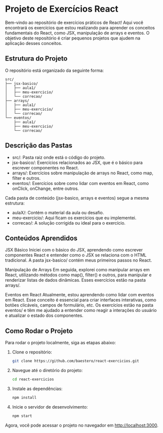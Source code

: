 # Projeto de Exercícios React

Bem-vindo ao repositório de exercícios práticos de React! Aqui você encontrará os exercícios que estou realizando para aprender os conceitos fundamentais do React, como JSX, manipulação de arrays e eventos. O objetivo deste repositório é criar pequenos projetos que ajudem na aplicação desses conceitos.

## Estrutura do Projeto

O repositório está organizado da seguinte forma:

```
src/
├── jsx-basico/
│   ├── aula1/
│   ├── meu-exercicio/
│   └── correcao/
├── arrays/
│   ├── aula1/
│   ├── meu-exercicio/
│   └── correcao/
└── eventos/
    ├── aula1/
    ├── meu-exercicio/
    └── correcao/
```

## Descrição das Pastas

- src/: Pasta raiz onde está o código do projeto.
- jsx-basico/: Exercícios relacionados ao JSX, que é o básico para escrever componentes no React.
- arrays/: Exercícios sobre manipulação de arrays no React, como map, filter e outros.
- eventos/: Exercícios sobre como lidar com eventos em React, como onClick, onChange, entre outros.

Cada pasta de conteúdo (jsx-basico, arrays e eventos) segue a mesma estrutura:

- aulaX/: Contém o material da aula ou desafio.
- meu-exercicio/: Aqui ficam os exercícios que eu implementei.
- correcao/: A solução corrigida ou ideal para o exercício.

## Conteúdos Aprendidos

JSX Básico
Iniciei com o básico do JSX, aprendendo como escrever componentes React e entender como o JSX se relaciona com o HTML tradicional. A pasta jsx-basico/ contém meus primeiros passos no React.

Manipulação de Arrays
Em seguida, explorei como manipular arrays em React, utilizando métodos como map(), filter() e outros, para manipular e renderizar listas de dados dinâmicas. Esses exercícios estão na pasta arrays/.

Eventos em React
Atualmente, estou aprendendo como lidar com eventos em React. Esse conceito é essencial para criar interfaces interativas, como botões clicáveis, campos de formulário, etc. Os exercícios estão na pasta eventos/ e têm me ajudado a entender como reagir a interações do usuário e atualizar o estado dos componentes.

## Como Rodar o Projeto

Para rodar o projeto localmente, siga as etapas abaixo:

1. Clone o repositório:

   ```bash
   git clone https://github.com/baestero/react-exercicios.git
   ```

2. Navegue até o diretório do projeto:

   ```bash
   cd react-exercicios
   ```

3. Instale as dependências:

   ```bash
   npm install
   ```

4. Inicie o servidor de desenvolvimento:

   ```bash
   npm start
   ```

Agora, você pode acessar o projeto no navegador em [http://localhost:3000](http://localhost:3000).
